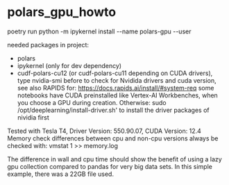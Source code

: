 # polars_gpu_howto

poetry run python -m ipykernel install --name polars-gpu --user

needed packages in project:
- polars
- ipykernel (only for dev dependency)
- cudf-polars-cu12 (or cudf-polars-cu11 depending on CUDA drivers), type nvidia-smi before to check for Nvidida drivers and cuda version, see also RAPIDS for: https://docs.rapids.ai/install/#system-req
some notebooks have CUDA preinstalled like Vertex-AI Workbenches, when you choose a GPU during creation.
<bold>Otherwise</bold>: sudo /opt/deeplearning/install-driver.sh' to install the driver packages of nividia first

Tested with Tesla T4, Driver Version: 550.90.07, CUDA Version: 12.4
Memory check differences between cpu and non-cpu versions always be checked with: vmstat 1 >> memory.log


The difference in wall and cpu time should show the benefit of using a lazy gpu collection compared to pandas for very big data sets.
In this simple example, there was a 22GB file used.